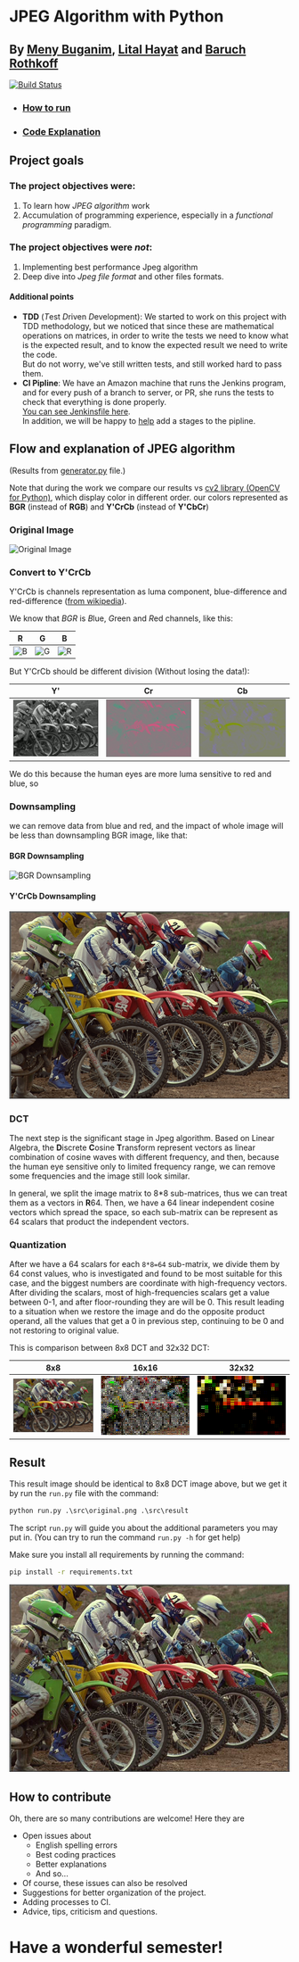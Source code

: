 # JPEG Algorithm with Python

## By [Meny Buganim](https://github.com/MenyBgu), [Lital Hayat](mailto:Litali94@gmail.com) and [Baruch Rothkoff](https://github.com/baruchiro)

[![Build Status](http://54.218.224.31:8080/job/python-JPEG/job/master/badge/icon)](http://54.218.224.31:8080/job/python-JPEG/job/master/)

* ### [How to run](#Result)
* ### [Code Explanation](README.ipynb)

## Project goals

### The project objectives were:

1. To learn how *JPEG algorithm* work
2. Accumulation of programming experience, especially in a *functional programming* paradigm.

### The project objectives were *not*:

1. Implementing best performance Jpeg algorithm
2. Deep dive into *Jpeg file format* and other files formats.

#### Additional points

* **TDD** (*T*est *D*riven *D*evelopment): We started to work on this project with TDD methodology, but we noticed that since these are mathematical operations on matrices, in order to write the tests we need to know what is the expected result, and to know the expected result we need to write the code.  
 But do not worry, we've still written tests, and still worked hard to pass them.
* **CI Pipline**: We have an Amazon machine that runs the Jenkins program, and for every push of a branch to server, or PR, she runs the tests to check that everything is done properly.  
 [You can see Jenkinsfile here](.github/Jenkinsfile).  
 In addition, we will be happy to [help](https://github.com/jenkins-baruch/python-JPEG/issues?utf8=%E2%9C%93&q=is%3Aissue+is%3Aopen+label%3ACI) add a stages to the pipline.

## Flow and explanation of JPEG algorithm

(Results from [generator.py](generator.py) file.)

Note that during the work we compare our results vs [cv2 library (OpenCV for Python)](https://github.com/skvark/opencv-python), which display color in different order. our colors represented as **BGR** (instead of **RGB**) and **Y'CrCb** (instead of **Y'CbCr**)

### Original Image

![Original Image](src/original_crop.png)

### Convert to Y'CrCb

Y'CrCb is channels representation as luma component, blue-difference and red-difference ([from wikipedia](https://en.wikipedia.org/wiki/YCbCr)).

We know that *BGR* is  *B*lue, *G*reen and *R*ed channels, like this:

| R | G | B |
|:-: | :-: | :-: |
| ![B](src/RGB_channel_a.png) | ![G](src/RGB_channel_b.png) | ![R](src/RGB_channel_c.png) |

But Y'CrCb should be different division (Without losing the data!):

| Y' | Cr | Cb |
|:-: | :-: | :-: |
| ![Y'](src/YCrCb_channel_a.png) | ![Cr](src/YCrCb_channel_b.png) | ![Cb](src/YCrCb_channel_c.png) |

We do this because the human eyes are more luma sensitive to red and blue, so

### Downsampling

we can remove data from blue and red, and the impact of whole image will be less than downsampling BGR image, like that:

#### BGR Downsampling

![BGR Downsampling](src/RGB_downsapling.png)

#### Y'CrCb Downsampling

![Y'CrCb Downsampling](src/YCrCb_downsapling.png)

### DCT

The next step is the significant stage in Jpeg algorithm. Based on Linear Algebra, the **D**iscrete **C**osine **T**ransform represent vectors as linear combination of cosine waves with different frequency, and then, because the human eye sensitive only to limited frequency range, we can remove some frequencies and the image still look similar.

In general, we split the image matrix to 8*8 sub-matrices, thus we can treat them as a vectors in **R**64. Then, we have a 64 linear independent cosine vectors which spread the space, so each sub-matrix can be represent as 64 scalars that product the independent vectors.

### Quantization

After we have a 64 scalars for each `8*8=64` sub-matrix, we divide them by 64 const values, who is investigated and found to be most suitable for this case, and the biggest numbers are coordinate with high-frequency vectors. After dividing the scalars, most of high-frequencies scalars get a value between 0-1, and after floor-rounding they are will be 0. This result leading to a situation when we restore the image and do the opposite product operand, all the values that get a 0 in previous step, continuing to be 0 and not restoring to original value.

This is comparison between 8x8 DCT and 32x32 DCT:

| 8x8 | 16x16 | 32x32 |
|:-: | :-: | :-: |
| ![8x8](src/ycrcb_split8_dct.png) | ![16x16](src/ycrcb_split16_dct.png) | ![32x32](src/ycrcb_split32_dct.png) |

## Result

This result image should be identical to 8x8 DCT image above, but we get it by run the `run.py` file with the command:

```cmd
python run.py .\src\original.png .\src\result
```

The script `run.py` will guide you about the additional parameters you may put in. (You can try to run the command `run.py -h` for get help)

Make sure you install all requirements by running the command:

```cmd
pip install -r requirements.txt
```

![Result](src/result.png)

## How to contribute

Oh, there are so many contributions are welcome!
Here they are

* Open issues about
  * English spelling errors
  * Best coding practices
  * Better explanations
  * And so...
* Of course, these issues can also be resolved
* Suggestions for better organization of the project.
* Adding processes to CI.
* Advice, tips, criticism and questions.


# Have a wonderful semester!
